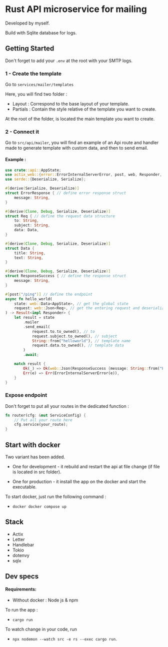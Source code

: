 # Rust API microservice for mailing

Developed by myself.

Build with Sqlite database for logs.
## Getting Started

Don't forget to add your ```.env``` at the root with your SMTP logs.

### 1 - Create the template

Go to ```services/mailer/templates```

Here, you will find two folder : 

- Layout : Correspond to the base layout of your template.
- Partials : Contain the style relative of the template you want to create.

At the root of the folder, is located the main template you want to create. 

### 2 - Connect it

Go to ```src/api/mailer```, you will find an example of an Api route and handler made to generate template with custom data, and then to send email.

#### Example :

````rust
use crate::api::AppState;
use actix_web::{error::ErrorInternalServerError, post, web, Responder, Result};
use serde::{Deserialize, Serialize};

#[derive(Serialize, Deserialize)]
struct ErrorResponse { // define error response struct
    message: String, 
}

#[derive(Clone, Debug, Serialize, Deserialize)]
struct Req { // define the request data structure
    to: String,
    subject: String,
    data: Data,
}

#[derive(Clone, Debug, Serialize, Deserialize)]
struct Data {
    title: String,
    text: String,
}

#[derive(Clone, Debug, Serialize, Deserialize)]
struct ResponseSuccess { // define the response struct
    message: String,
}

#[post("/ping")] // define the endpoint
async fn hello_world(
    state: web::Data<AppState>, // get the global state
    request: web::Json<Req>, // get the entering request and deserialize it front Req struct
) -> Result<impl Responder> {
    let result = state
        .mailer
        .send_email(
            request.to.to_owned(), // to
            request.subject.to_owned(), // subject
            String::from("helloworld"), // template name
            request.data.to_owned(), // template data
        )
        .await;

    match result {
        Ok(_) => Ok(web::Json(ResponseSuccess {message: String::from("Email successfully sent")})),
        Err(e) => Err(ErrorInternalServerError(e)),
    }
}
````
### Expose endpoint

Don't forget to put all your routes in the dedicated function :

```rust
fn router(cfg: &mut ServiceConfig) {
    // Put all your route here
    cfg.service(your_route);
}
```

## Start with docker

Two variant has been added.

- One for development - it rebuild and restart the api at file change (if file is located in src folder).

- One for production - it install the app on the docker and start the executable.

To start docker, just run the following command :
- ```docker docker compose up```

## Stack

- Actix
- Letter
- Handlebar
- Tokio
- dotenvy
- sqlx

## Dev specs

#### Requirements:

- Without docker : Node js & npm

To run the app : 
- ```cargo run```

To watch change in your code, run 
- ```npx nodemon --watch src -e rs --exec cargo run```.
